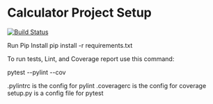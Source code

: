 # Calculator Project Setup
[![Build Status](https://app.travis-ci.com/aps358/calc2.svg?branch=part5)](https://app.travis-ci.com/aps358/calc2?branch=part5)

Run Pip Install
pip install -r requirements.txt

To run tests, Lint, and Coverage report use this command:

pytest  --pylint --cov

.pylintrc is the config for pylint
.coveragerc is the config for coverage
setup.py is a config file for pytest
